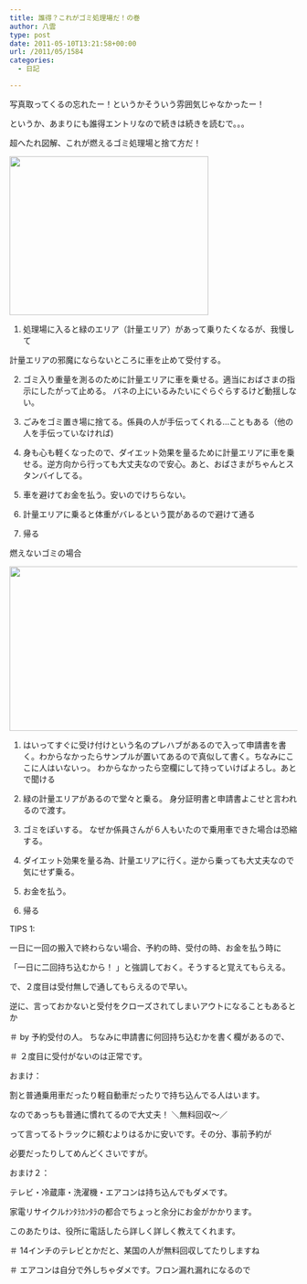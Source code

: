 ```yaml
---
title: 誰得？これがゴミ処理場だ！の巻
author: 八雲
type: post
date: 2011-05-10T13:21:58+00:00
url: /2011/05/1584
categories:
  - 日記

---
```

写真取ってくるの忘れたー！というかそういう雰囲気じゃなかったー！
  
というか、あまりにも誰得エントリなので続きは続きを読むで。。。
  
<!--more-->


  
超へたれ図解、これが燃えるゴミ処理場と捨て方だ！
  
[<img src="https://obs.maoh.company/yakumoblog/2018/07/moeru_gomi.png" alt="" title="moeru_gomi" width="348" height="278" class="alignnone size-full wp-image-1586" srcset="https://obs.maoh.company/yakumoblog/2018/07/moeru_gomi.png 348w, https://obs.maoh.company/yakumoblog/2018/07/moeru_gomi-300x240.png 300w" sizes="(max-width: 348px) 100vw, 348px" />][1]
  
1. 処理場に入ると緑のエリア（計量エリア）があって乗りたくなるが、我慢して
  
計量エリアの邪魔にならないところに車を止めて受付する。
  
2. ゴミ入り重量を測るのために計量エリアに車を乗せる。適当におばさまの指示にしたがって止める。 バネの上にいるみたいにぐらぐらするけど動揺しない。
  
3. ごみをゴミ置き場に捨てる。係員の人が手伝ってくれる…こともある（他の人を手伝っていなければ)
  
4. 身も心も軽くなったので、ダイエット効果を量るために計量エリアに車を乗せる。逆方向から行っても大丈夫なので安心。あと、おばさまがちゃんとスタンバイしてる。
  
5. 車を避けてお金を払う。安いのでけちらない。
  
6. 計量エリアに乗ると体重がバレるという罠があるので避けて通る
  
7. 帰る

燃えないゴミの場合
  
[<img src="https://obs.maoh.company/yakumoblog/2018/07/moenai_gomi.png" alt="" title="moenai_gomi" width="525" height="288" class="alignnone size-full wp-image-1585" srcset="https://obs.maoh.company/yakumoblog/2018/07/moenai_gomi.png 525w, https://obs.maoh.company/yakumoblog/2018/07/moenai_gomi-300x165.png 300w" sizes="(max-width: 525px) 100vw, 525px" />][2]
  
1. はいってすぐに受け付けという名のプレハブがあるので入って申請書を書く。わからなかったらサンプルが置いてあるので真似して書く。ちなみにここに人はいないっ。 わからなかったら空欄にして持っていけばよろし。あとで聞ける
  
2. 緑の計量エリアがあるので堂々と乗る。 身分証明書と申請書よこせと言われるので渡す。
  
3. ゴミをぽいする。 なぜか係員さんが６人もいたので乗用車できた場合は恐縮する。
  
4. ダイエット効果を量る為、計量エリアに行く。逆から乗っても大丈夫なので気にせず乗る。
  
5. お金を払う。
  
6. 帰る

TIPS 1:
  
一日に一回の搬入で終わらない場合、予約の時、受付の時、お金を払う時に
  
「一日に二回持ち込むから！ 」と強調しておく。そうすると覚えてもらえる。
  
で、２度目は受付無しで通してもらえるので早い。
  
逆に、言っておかないと受付をクローズされてしまいアウトになることもあるとか
  
＃ by 予約受付の人。 ちなみに申請書に何回持ち込むかを書く欄があるので、
  
＃ ２度目に受付がないのは正常です。

おまけ：
  
割と普通乗用車だったり軽自動車だったりで持ち込んでる人はいます。
  
なのであっちも普通に慣れてるので大丈夫！ ＼無料回収〜／
  
って言ってるトラックに頼むよりはるかに安いです。その分、事前予約が
  
必要だったりしてめんどくさいですが。

おまけ２：
  
テレビ・冷蔵庫・洗濯機・エアコンは持ち込んでもダメです。
  
家電リサイクルﾅﾝﾀﾗｶﾝﾀﾗの都合でちょっと余分にお金がかかります。
  
このあたりは、役所に電話したら詳しく詳しく教えてくれます。
  
＃ 14インチのテレビとかだと、某国の人が無料回収してたりしますね
  
＃ エアコンは自分で外しちゃダメです。フロン漏れ漏れになるので

 [1]: https://obs.maoh.company/yakumoblog/2018/07/moeru_gomi.png
 [2]: https://obs.maoh.company/yakumoblog/2018/07/moenai_gomi.png